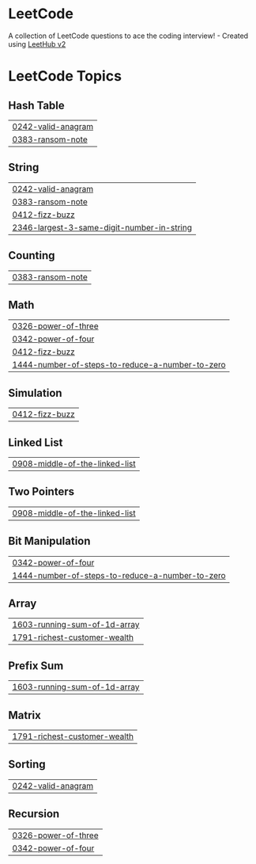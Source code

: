 # LeetCode
A collection of LeetCode questions to ace the coding interview! - Created using [LeetHub v2](https://github.com/arunbhardwaj/LeetHub-2.0)

<!---LeetCode Topics Start-->
# LeetCode Topics
## Hash Table
|  |
| ------- |
| [0242-valid-anagram](https://github.com/undeadmoon84/LeetCode/tree/master/0242-valid-anagram) |
| [0383-ransom-note](https://github.com/undeadmoon84/LeetCode/tree/master/0383-ransom-note) |
## String
|  |
| ------- |
| [0242-valid-anagram](https://github.com/undeadmoon84/LeetCode/tree/master/0242-valid-anagram) |
| [0383-ransom-note](https://github.com/undeadmoon84/LeetCode/tree/master/0383-ransom-note) |
| [0412-fizz-buzz](https://github.com/undeadmoon84/LeetCode/tree/master/0412-fizz-buzz) |
| [2346-largest-3-same-digit-number-in-string](https://github.com/undeadmoon84/LeetCode/tree/master/2346-largest-3-same-digit-number-in-string) |
## Counting
|  |
| ------- |
| [0383-ransom-note](https://github.com/undeadmoon84/LeetCode/tree/master/0383-ransom-note) |
## Math
|  |
| ------- |
| [0326-power-of-three](https://github.com/undeadmoon84/LeetCode/tree/master/0326-power-of-three) |
| [0342-power-of-four](https://github.com/undeadmoon84/LeetCode/tree/master/0342-power-of-four) |
| [0412-fizz-buzz](https://github.com/undeadmoon84/LeetCode/tree/master/0412-fizz-buzz) |
| [1444-number-of-steps-to-reduce-a-number-to-zero](https://github.com/undeadmoon84/LeetCode/tree/master/1444-number-of-steps-to-reduce-a-number-to-zero) |
## Simulation
|  |
| ------- |
| [0412-fizz-buzz](https://github.com/undeadmoon84/LeetCode/tree/master/0412-fizz-buzz) |
## Linked List
|  |
| ------- |
| [0908-middle-of-the-linked-list](https://github.com/undeadmoon84/LeetCode/tree/master/0908-middle-of-the-linked-list) |
## Two Pointers
|  |
| ------- |
| [0908-middle-of-the-linked-list](https://github.com/undeadmoon84/LeetCode/tree/master/0908-middle-of-the-linked-list) |
## Bit Manipulation
|  |
| ------- |
| [0342-power-of-four](https://github.com/undeadmoon84/LeetCode/tree/master/0342-power-of-four) |
| [1444-number-of-steps-to-reduce-a-number-to-zero](https://github.com/undeadmoon84/LeetCode/tree/master/1444-number-of-steps-to-reduce-a-number-to-zero) |
## Array
|  |
| ------- |
| [1603-running-sum-of-1d-array](https://github.com/undeadmoon84/LeetCode/tree/master/1603-running-sum-of-1d-array) |
| [1791-richest-customer-wealth](https://github.com/undeadmoon84/LeetCode/tree/master/1791-richest-customer-wealth) |
## Prefix Sum
|  |
| ------- |
| [1603-running-sum-of-1d-array](https://github.com/undeadmoon84/LeetCode/tree/master/1603-running-sum-of-1d-array) |
## Matrix
|  |
| ------- |
| [1791-richest-customer-wealth](https://github.com/undeadmoon84/LeetCode/tree/master/1791-richest-customer-wealth) |
## Sorting
|  |
| ------- |
| [0242-valid-anagram](https://github.com/undeadmoon84/LeetCode/tree/master/0242-valid-anagram) |
## Recursion
|  |
| ------- |
| [0326-power-of-three](https://github.com/undeadmoon84/LeetCode/tree/master/0326-power-of-three) |
| [0342-power-of-four](https://github.com/undeadmoon84/LeetCode/tree/master/0342-power-of-four) |
<!---LeetCode Topics End-->